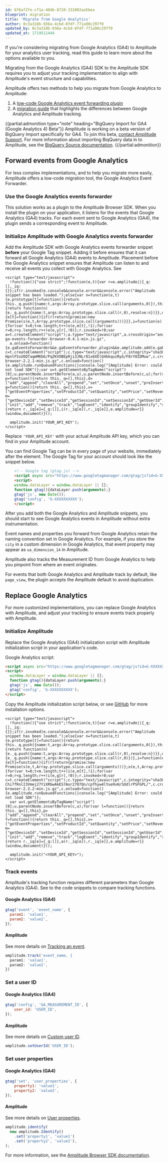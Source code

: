```yaml
---
id: 676af2fe-cf1a-40db-8720-331002aa5bea
blueprint: migration
title: 'Migrate from Google Analytics'
author: 0c3a318b-936a-4cbd-8fdf-771a90c297f0
updated_by: 0c3a318b-936a-4cbd-8fdf-771a90c297f0
updated_at: 1719511444
---
```


If you're considering migrating from Google Analytics (GA4) to Amplitude for your analytics user tracking, read this guide to learn more about the options available to you.

Migrating from the Google Analytics (GA4) SDK to the Amplitude SDK requires you to adjust your tracking implementation to align with Amplitude's event structure and capabilities.

Amplitude offers two methods to help you migrate from Google Analytics to Amplitude:

1. A [low-code Google Analytics event forwarding plugin](#forward-events-from-google-analytics)
2. A [migration guide](#replace-google-analytics) that highlights the differences between Google Analytics and Amplitude tracking.

{{partial:admonition type="note" heading="BigQuery Import for GA4 (Google Analytics 4) Beta"}}
Amplitude is working on a beta version of BigQuery Import specifically for GA4. To join this beta, [contact Amplitude Support](https://amplitude.zendesk.com/hc/en-us/requests/new). For more information about importing BiqQuery data in to Amplitude, see the [BigQuery Source documentation](/docs/data/source-catalog/bigquery).
{{/partial:admonition}}

## Forward events from Google Analytics

For less complex implementations, and to help you migrate more easily, Amplitude offers a low-code migration tool, the Google Analytics Event Forwarder.

### Use the Google Analytics events forwarder

This solution works as a plugin to the Amplitude Browser SDK. When you install the plugin on your application, it listens for the events that Google Analytics (GA4) tracks. For each event sent to Google Analytics (GA4), the plugin sends a corresponding event to Amplitude.

### Initialize Amplitude with Google Analytics events forwarder

Add the Amplitude SDK with Google Analytics events forwarder snippet **before** your Google Tag snippet. Adding it before ensures that it can forward all Google Analytics (GA4) events to Amplitude. Placement before the Google Analytics snippet ensures that Amplitude can listen to and receive all events you collect with Google Analytics. See 

```
<script type="text/javascript">
  !function(){"use strict";!function(e,t){var r=e.amplitude||{_q:[],_iq:{}};if(r.invoked)e.console&&console.error&&console.error("Amplitude snippet has been loaded.");else{var n=function(e,t){e.prototype[t]=function(){return this._q.push({name:t,args:Array.prototype.slice.call(arguments,0)}),this}},s=function(e,t,r){return function(n){e._q.push({name:t,args:Array.prototype.slice.call(r,0),resolve:n})}},o=function(e,t,r){e[t]=function(){if(r)return{promise:new Promise(s(e,t,Array.prototype.slice.call(arguments)))}}},i=function(e){for(var t=0;t<m.length;t++)o(e,m[t],!1);for(var r=0;r<y.length;r++)o(e,y[r],!0)};r.invoked=!0;var a=t.createElement("script");a.type="text/javascript",a.crossOrigin="anonymous",a.src="https://cdn.amplitude.com/libs/plugin-ga-events-forwarder-browser-0.4.1-min.js.gz",
  a.onload=function(){e.gaEventsForwarder&&e.gaEventsForwarder.plugin&&e.amplitude.add(e.gaEventsForwarder.plugin())};var c=t.createElement("script");c.type="text/javascript",c.integrity="sha384-HpnlFSsUOQTaqmMKb6/PqZKVOBEpRji3JNLr81x6XElQ4bkquzRyG/F8rY8IDMuw",c.crossOrigin="anonymous",c.async=!0,c.src="https://cdn.amplitude.com/libs/analytics-browser-2.2.1-min.js.gz",c.onload=function(){e.amplitude.runQueuedFunctions||console.log("[Amplitude] Error: could not load SDK")};var u=t.getElementsByTagName("script")[0];u.parentNode.insertBefore(a,u),u.parentNode.insertBefore(c,u);for(var p=function(){return this._q=[],this},d=["add","append","clearAll","prepend","set","setOnce","unset","preInsert","postInsert","remove","getUserProperties"],l=0;l<d.length;l++)n(p,d[l]);r.Identify=p;for(var g=function(){return this._q=[],this},v=["getEventProperties","setProductId","setQuantity","setPrice","setRevenue","setRevenueType","setEventProperties"],f=0;f<v.length;f++)n(g,v[f]);r.Revenue=g;var m=["getDeviceId","setDeviceId","getSessionId","setSessionId","getUserId","setUserId","setOptOut","setTransport","reset","extendSession"],y=["init","add","remove","track","logEvent","identify","groupIdentify","setGroup","revenue","flush"];i(r),r.createInstance=function(e){return r._iq[e]={_q:[]},i(r._iq[e]),r._iq[e]},e.amplitude=r}}(window,document)}();

  amplitude.init('YOUR_API_KEY');
</script>
```

Replace `'YOUR_API_KEY'` with your actual Amplitude API key, which you can find in your Amplitude account.

You can find Google Tag can be in every page of your website, immediately after the <head> element. The Google Tag for your account should look like the snippet below.

```html
    <!-- Google tag (gtag.js) -->
    <script async src="https://www.googletagmanager.com/gtag/js?id=G-XXXXXXXXXX"></script>
    <script>
    window.dataLayer = window.dataLayer || [];
    function gtag(){dataLayer.push(arguments);}
    gtag('js', new Date());
    gtag('config', 'G-XXXXXXXXXX');
    </script>
```

After you add both the Google Analytics and Amplitude snippets, you should start to see Google Analytics events in Amplitude without extra instrumentation.

Event names and properties you forward from Google Analytics retain the naming convention set in Google Analytics. For example, if you store the `city` in a custom dimension in Google Analytics, that event property may appear as `ua_dimension_14` in Amplitude.

Amplitude also tracks the Measurement ID from Google Analytics to help you pinpoint from where an event originates.

For events that both Google Analytics and Amplitude track by default, like `page_view`, the plugin accepts the Amplitude default to avoid duplication.

## Replace Google Analytics

For more customized implementations, you can replace Google Analytics with Amplitude, and adjust your tracking to ensure events track properly with Amplitude.

### Initialize Amplitude

Replace the Google Analytics (GA4) initialization script with Amplitude initialization script in your application's code.

Google Analytics script:

```html
<script async src="https://www.googletagmanager.com/gtag/js?id=G-XXXXXXXXXX"></script>
<script>
  window.dataLayer = window.dataLayer || [];
  function gtag(){dataLayer.push(arguments);}
  gtag('js', new Date());
  gtag('config', 'G-XXXXXXXXXX');
</script>
```

Copy the Amplitude initialization script below, or see [GitHub](https://github.com/amplitude/Amplitude-TypeScript/tree/v1.x/packages/plugin-ga-events-forwarder-browser#1-import-amplitude-packages) for more installation options.

```
<script type="text/javascript">
  !function(){"use strict";!function(e,t){var r=e.amplitude||{_q:[],_iq:{}};if(r.invoked)e.console&&console.error&&console.error("Amplitude snippet has been loaded.");else{var n=function(e,t){e.prototype[t]=function(){return this._q.push({name:t,args:Array.prototype.slice.call(arguments,0)}),this}},s=function(e,t,r){return function(n){e._q.push({name:t,args:Array.prototype.slice.call(r,0),resolve:n})}},o=function(e,t,r){e._q.push({name:t,args:Array.prototype.slice.call(r,0)})},i=function(e,t,r){e[t]=function(){if(r)return{promise:new Promise(s(e,t,Array.prototype.slice.call(arguments)))};o(e,t,Array.prototype.slice.call(arguments))}},a=function(e){for(var t=0;t<m.length;t++)i(e,m[t],!1);for(var r=0;r<g.length;r++)i(e,g[r],!0)};r.invoked=!0;var c=t.createElement("script");c.type="text/javascript",c.integrity="sha384-Chi7fRnlI3Vmej27YiXRbwAkES7Aor2707Qn/cpfhyw4lYue9vH/SOdlrPSFGPL/",c.crossOrigin="anonymous",c.async=!0,c.src="https://cdn.amplitude.com/libs/analytics-browser-2.3.2-min.js.gz",c.onload=function(){e.amplitude.runQueuedFunctions||console.log("[Amplitude] Error: could not load SDK")};
  var u=t.getElementsByTagName("script")[0];u.parentNode.insertBefore(c,u);for(var l=function(){return this._q=[],this},p=["add","append","clearAll","prepend","set","setOnce","unset","preInsert","postInsert","remove","getUserProperties"],d=0;d<p.length;d++)n(l,p[d]);r.Identify=l;for(var f=function(){return this._q=[],this},v=["getEventProperties","setProductId","setQuantity","setPrice","setRevenue","setRevenueType","setEventProperties"],y=0;y<v.length;y++)n(f,v[y]);r.Revenue=f;var m=["getDeviceId","setDeviceId","getSessionId","setSessionId","getUserId","setUserId","setOptOut","setTransport","reset","extendSession"],g=["init","add","remove","track","logEvent","identify","groupIdentify","setGroup","revenue","flush"];a(r),r.createInstance=function(e){return r._iq[e]={_q:[]},a(r._iq[e]),r._iq[e]},e.amplitude=r}}(window,document)}();

  amplitude.init("<YOUR_API_KEY>");
</script>
```

### Track events

Amplitude's tracking function requires different parameters than Google Analytics (GA4). See to the code snippets to compare tracking functions.

#### Google Analytics (GA4)

```js
gtag('event', 'event_name', {
  param1: 'value1',
  param2: 'value2',
});
```

#### Amplitude

See more details on [Tracking an event](/docs/sdks/analytics/browser/browser-sdk-2#track-an-event).

```js
amplitude.track('event_name, {
  param1: 'value1',
  param2: 'value2',
})
```

### Set a user ID

#### Google Analytics (GA4)

```js
gtag('config', 'GA_MEASUREMENT_ID', {
    user_id: 'USER_ID',
});
```

#### Amplitude

See more details on [Custom user ID](/docs/sdks/analytics/browser/browser-sdk-2#custom-user-identifier).

```js
amplitude.setUserId('USER_ID');
```

### Set user properties

#### Google Analytics (GA4)

```js
gtag('set', 'user_properties', {
    property1: 'value1',
    property2: 'value2',
});
```

#### Amplitude

See more details on [User properties](/docs/sdks/analytics/browser/browser-sdk-2#user-properties).

```js
amplitude.identify(
  new amplitude.Identify()
    .set('property1', 'value1')
    .set('property2', 'value2'),
);
```

For more information, see the [Amplitude Browser SDK documentation](/docs/sdks/analytics/browser/browser-sdk-2).